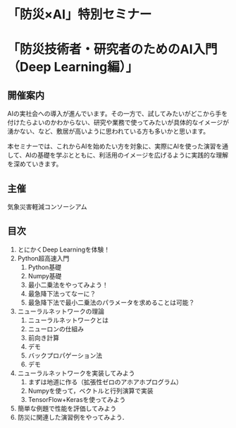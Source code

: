 # 「防災×AI」特別セミナー
# 「防災技術者・研究者のためのAI入門（Deep Learning編）」

## 開催案内
AIの実社会への導入が進んでいます。その一方で、試してみたいがどこから手を付けたらよいのかわからない、研究や業務で使ってみたいが具体的なイメージが湧かない、など、敷居が高いように思われている方も多いかと思います。

本セミナーでは、これからAIを始めたい方を対象に、実際にAIを使った演習を通して、AIの基礎を学ぶとともに、利活用のイメージを広げるように実践的な理解を深めていきます。

## 主催
気象災害軽減コンソーシアム


## 目次

1. とにかくDeep Learningを体験！
1. Python超高速入門
   1. Python基礎
   1. Numpy基礎
   1. 最小二乗法をやってみよう！
   1. 最急降下法ってなーに？
   1. 最急降下法で最小二乗法のパラメータを求めることは可能？
1. ニューラルネットワークの理論
   1. ニューラルネットワークとは
   1. ニューロンの仕組み
   1. 前向き計算
   1. デモ
   1. バックプロパゲーション法
   1. デモ
1. ニューラルネットワークを実装してみよう
   1. まずは地道に作る（拡張性ゼロのアホアホプログラム）
   1. Numpyを使って，ベクトルと行列演算で実装
   1. TensorFlow+Kerasを使ってみよう
1. 簡単な例題で性能を評価してみよう
1. 防災に関連した演習例をやってみよう．
